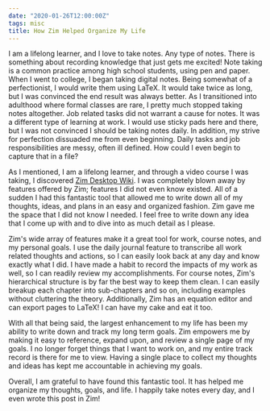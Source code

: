```yaml
---
date: "2020-01-26T12:00:00Z"
tags: misc
title: How Zim Helped Organize My Life
---
```

I am a lifelong learner, and I love to take notes. Any type of
notes. There is something about recording knowledge that just gets
me excited! Note taking is a common practice among high school
students, using pen and paper. When I went to college, I began
taking digital notes. Being somewhat of a perfectionist, I would
write them using LaTeX. It would take twice as long, but I was
convinced the end result was always better. As I transitioned into
adulthood where formal classes are rare, I pretty much stopped
taking notes altogether. Job related tasks did not warrant a cause
for notes. It was a different type of learning at work. I would use
sticky pads here and there, but I was not convinced I should be
taking notes daily. In addition, my strive for perfection dissuaded
me from even beginning. Daily tasks and job responsibilities are
messy, often ill defined. How could I even begin to capture that
in a file?

As I mentioned, I am a lifelong learner, and through a video course
I was taking, I discovered [Zim Desktop Wiki](https://zim-wiki.org/).
I was completely blown away by features offered by Zim; features I
did not even know existed. All of a sudden I had this fantastic
tool that allowed me to write down all of my thoughts, ideas, and
plans in an easy and organized fashion. Zim gave me the space that
I did not know I needed. I feel free to write down any idea that I
come up with and to dive into as much detail as I please.

Zim's wide array of features make it a great tool for work, course
notes, and my personal goals. I use the daily journal feature to
transcribe all work related thoughts and actions, so I can easily
look back at any day and know exactly what I did. I have made a
habit to record the impacts of my work as well, so I can readily
review my accomplishments. For course notes, Zim's hierarchical
structure is by far the best way to keep them clean. I can easily
breakup each chapter into sub-chapters and so on, including examples
without cluttering the theory. Additionally, Zim has an equation
editor and can export pages to LaTeX! I can have my cake and eat
it too.

With all that being said, the largest enhancement to my life has
been my ability to write down and track my long term goals. Zim
empowers me by making it easy to reference, expand upon, and review
a single page of my goals. I no longer forget things that I want
to work on, and my entire track record is there for me to view.
Having a single place to collect my thoughts and ideas has kept me
accountable in achieving my goals.

Overall, I am grateful to have found this fantastic tool. It has
helped me organize my thoughts, goals, and life. I happily take
notes every day, and I even wrote this post in Zim!
